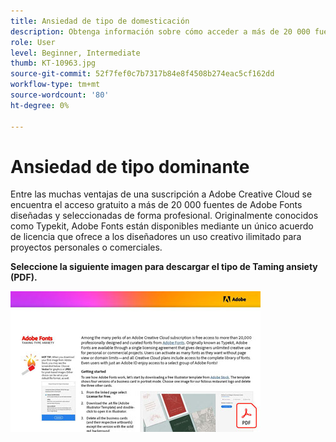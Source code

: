 ```yaml
---
title: Ansiedad de tipo de domesticación
description: Obtenga información sobre cómo acceder a más de 20 000 fuentes diseñadas profesionalmente en Creative Cloud y utilizarlas
role: User
level: Beginner, Intermediate
thumb: KT-10963.jpg
source-git-commit: 52f7fef0c7b7317b84e8f4508b274eac5cf162dd
workflow-type: tm+mt
source-wordcount: '80'
ht-degree: 0%

---
```


# Ansiedad de tipo dominante

Entre las muchas ventajas de una suscripción a Adobe Creative Cloud se encuentra el acceso gratuito a más de 20 000 fuentes de Adobe Fonts diseñadas y seleccionadas de forma profesional. Originalmente conocidos como Typekit, Adobe Fonts están disponibles mediante un único acuerdo de licencia que ofrece a los diseñadores un uso creativo ilimitado para proyectos personales o comerciales.

**Seleccione la siguiente imagen para descargar el tipo de Taming ansiety (PDF).**

[![Escribir imagen de tutorial](assets/TamingTypeAnxiety_400.jpg)](assets/TamingTypeAnxiety.pdf)
